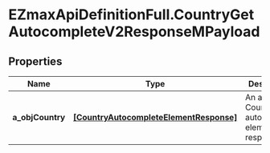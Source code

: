 # EZmaxApiDefinitionFull.CountryGetAutocompleteV2ResponseMPayload

## Properties

Name | Type | Description | Notes
------------ | ------------- | ------------- | -------------
**a_objCountry** | [**[CountryAutocompleteElementResponse]**](CountryAutocompleteElementResponse.md) | An array of Country autocomplete element response. | 


